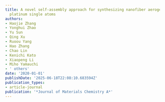 ```yaml
---
title: A novel self-assembly approach for synthesizing nanofiber aerogel supported
  platinum single atoms
authors:
- Haojie Zhang
- Yonghui Zhao
- Yu Sun
- Qing Xu
- Ruoou Yang
- Hao Zhang
- Chao Lin
- Kenichi Kato
- Xiaopeng Li
- Miho Yamauchi
- ' others'
date: '2020-01-01'
publishDate: '2025-06-18T22:08:10.683594Z'
publication_types:
- article-journal
publication: '*Journal of Materials Chemistry A*'
---
```

